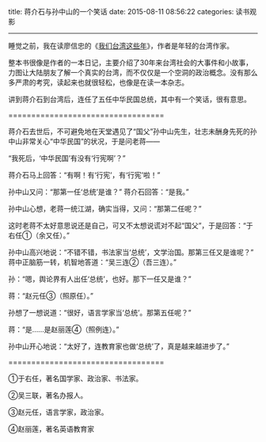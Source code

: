 title: 蒋介石与孙中山的一个笑话
date: 2015-08-11 08:56:22
categories: 读书观影

---

睡觉之前，我在读廖信忠的《[我们台湾这些年](http://book.douban.com/subject/4113090/)》，作者是年轻的台湾作家。

<!--more-->

整本书很像是作者的一本日记，主要介绍了30年来台湾社会的大事件和小故事，力图让大陆朋友了解一个真实的台湾，而不仅仅是一个空洞的政治概念。没有那么多严肃的考究，读起来也就很轻松，也像是在读一本杂志。

讲到蒋介石到台湾后，连任了五任中华民国总统，其中有一个笑话，很有意思。

==================================

蒋介石去世后，不可避免地在天堂遇见了“国父”孙中山先生，壮志未酬身先死的孙中山非常关心“中华民国”的状况，于是问老蒋——

“我死后，‘中华民国’有没有‘行宪啊’？”

蒋介石马上回答：“有啊！有‘行宪’，有‘行宪’啦！” 

孙中山又问：“那第一任‘总统’是谁？” 蒋介石回答：“是我。” 

孙中山心想，老蒋一统江湖，确实当得，又问：“那第二任呢？” 

这时老蒋不太好意思说还是自己，可又不太想说谎对不起“国父”，于是回答：“于右任①（余又任）。” 

孙中山高兴地说：“不错不错，书法家当‘总统’，文学治国。那第三任又是谁呢？” 蒋中正脑筋一转，机智地答道：“吴三连②（吾三连）。” 

孙：“嗯，舆论界有人出任‘总统’，也好。那下一任又是谁？” 

蒋：“赵元任③（照原任）。” 

孙想了一想说道：“很好，语言学家当‘总统’。那第五任呢？” 

蒋：“是……是赵丽莲④（照例连）。” 

孙中山开心地说：“太好了，连教育家也做‘总统’了，真是越来越进步了。”

==================================

①于右任，著名国学家、政治家、书法家。

②吴三联，著名办报人。 

③赵元任，语言学家，政治家。 

④赵丽莲，著名英语教育家

